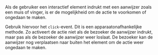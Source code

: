 <!-- @license CC0-1.0 -->

Als de gebruiker een interactief element indrukt met een aanwijzer zoals een muis of vinger, is er de mogelijkheid om de actie te voorkomen of ongedaan te maken.

Gebruik hiervoor het `click`-event. Dit is een apparaatonafhankelijke methode. Zo activeert de actie niet als de bezoeker de aanwijzer indrukt, maar pas als de bezoeker de aanwijzer weer loslaat. De bezoeker kan de aanwijzer nog verplaatsen naar buiten het element om de actie weer ongedaan te maken.

